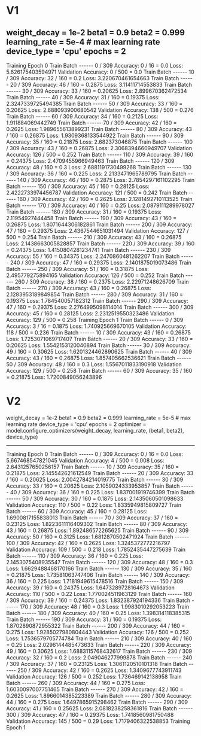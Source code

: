 # V1

weight_decay = 1e-2
beta1 = 0.9
beta2 = 0.999
learning_rate = 5e-4 # max learning rate
device_type = 'cpu'
epochs = 2
--
Training Epoch 0
Train Batch ------  0 / 309 Accuracy: 0 / 16 = 0.0 Loss: 5.626175403594971
Validation Accuracy: 0 / 500 = 0.0
Train Batch ------  10 / 309 Accuracy: 32 / 160 = 0.2 Loss: 3.220670461654663
Train Batch ------  20 / 309 Accuracy: 46 / 160 = 0.2875 Loss: 3.11411714553833
Train Batch ------  30 / 309 Accuracy: 33 / 160 = 0.20625 Loss: 2.899670362472534
Train Batch ------  40 / 309 Accuracy: 31 / 160 = 0.19375 Loss: 2.3247339725494385
Train Batch ------  50 / 309 Accuracy: 33 / 160 = 0.20625 Loss: 2.688093900680542
Validation Accuracy: 138 / 500 = 0.276
Train Batch ------  60 / 309 Accuracy: 34 / 160 = 0.2125 Loss: 1.911884069442749
Train Batch ------  70 / 309 Accuracy: 42 / 160 = 0.2625 Loss: 1.989655613899231
Train Batch ------  80 / 309 Accuracy: 43 / 160 = 0.26875 Loss: 1.9309368133544922
Train Batch ------  90 / 309 Accuracy: 35 / 160 = 0.21875 Loss: 2.682373046875
Train Batch ------  100 / 309 Accuracy: 43 / 160 = 0.26875 Loss: 2.3068394660949707
Validation Accuracy: 126 / 500 = 0.252
Train Batch ------  110 / 309 Accuracy: 39 / 160 = 0.24375 Loss: 2.4709455966949463
Train Batch ------  120 / 309 Accuracy: 48 / 160 = 0.3 Loss: 2.6881191730499268
Train Batch ------  130 / 309 Accuracy: 36 / 160 = 0.225 Loss: 2.2133471965789795
Train Batch ------  140 / 309 Accuracy: 46 / 160 = 0.2875 Loss: 2.7854297161102295
Train Batch ------  150 / 309 Accuracy: 45 / 160 = 0.28125 Loss: 2.4222733974456787
Validation Accuracy: 121 / 500 = 0.242
Train Batch ------  160 / 309 Accuracy: 42 / 160 = 0.2625 Loss: 2.1281492710113525
Train Batch ------  170 / 309 Accuracy: 40 / 160 = 0.25 Loss: 2.0879111289978027
Train Batch ------  180 / 309 Accuracy: 31 / 160 = 0.19375 Loss: 2.11954927444458
Train Batch ------  190 / 309 Accuracy: 43 / 160 = 0.26875 Loss: 1.8071644306182861
Train Batch ------  200 / 309 Accuracy: 47 / 160 = 0.29375 Loss: 2.4367544651031494
Validation Accuracy: 127 / 500 = 0.254
Train Batch ------  210 / 309 Accuracy: 43 / 160 = 0.26875 Loss: 2.1438663005828857
Train Batch ------  220 / 309 Accuracy: 39 / 160 = 0.24375 Loss: 1.4150804281234741
Train Batch ------  230 / 309 Accuracy: 55 / 160 = 0.34375 Loss: 2.2470860481262207
Train Batch ------  240 / 309 Accuracy: 47 / 160 = 0.29375 Loss: 2.1401875019073486
Train Batch ------  250 / 309 Accuracy: 51 / 160 = 0.31875 Loss: 2.495779275894165
Validation Accuracy: 126 / 500 = 0.252
Train Batch ------  260 / 309 Accuracy: 38 / 160 = 0.2375 Loss: 2.22971248626709
Train Batch ------  270 / 309 Accuracy: 43 / 160 = 0.26875 Loss: 2.1283953189849854
Train Batch ------  280 / 309 Accuracy: 31 / 160 = 0.19375 Loss: 1.784540057182312
Train Batch ------  290 / 309 Accuracy: 47 / 160 = 0.29375 Loss: 2.2764995098114014
Train Batch ------  300 / 309 Accuracy: 45 / 160 = 0.28125 Loss: 2.2312519550323486
Validation Accuracy: 129 / 500 = 0.258
Training Epoch 1
Train Batch ------  0 / 309 Accuracy: 3 / 16 = 0.1875 Loss: 1.740925669670105
Validation Accuracy: 118 / 500 = 0.236
Train Batch ------  10 / 309 Accuracy: 43 / 160 = 0.26875 Loss: 1.7253071069717407
Train Batch ------  20 / 309 Accuracy: 33 / 160 = 0.20625 Loss: 1.5542153120040894
Train Batch ------  30 / 309 Accuracy: 49 / 160 = 0.30625 Loss: 1.6201324462890625
Train Batch ------  40 / 309 Accuracy: 43 / 160 = 0.26875 Loss: 1.857405662536621
Train Batch ------  50 / 309 Accuracy: 48 / 160 = 0.3 Loss: 1.5567011833190918
Validation Accuracy: 129 / 500 = 0.258
Train Batch ------  60 / 309 Accuracy: 35 / 160 = 0.21875 Loss: 1.7200849056243896


# V2
weight_decay = 1e-2
beta1 = 0.9
beta2 = 0.999
learning_rate = 5e-5 # max learning rate
device_type = 'cpu'
epochs = 2
optimizer = model.configure_optimizers(weight_decay, learning_rate, (beta1, beta2), device_type)

---

Training Epoch 0
Train Batch ------  0 / 309 Accuracy: 0 / 16 = 0.0 Loss: 5.667468547821045
Validation Accuracy: 4 / 500 = 0.008 Loss: 2.6431257650256157
Train Batch ------  10 / 309 Accuracy: 35 / 160 = 0.21875 Loss: 2.145542621612549
Train Batch ------  20 / 309 Accuracy: 33 / 160 = 0.20625 Loss: 2.0042784214019775
Train Batch ------  30 / 309 Accuracy: 33 / 160 = 0.20625 Loss: 2.1059024333953857
Train Batch ------  40 / 309 Accuracy: 36 / 160 = 0.225 Loss: 1.837001919746399
Train Batch ------  50 / 309 Accuracy: 30 / 160 = 0.1875 Loss: 2.1435060501098633
Validation Accuracy: 110 / 500 = 0.22 Loss: 1.8335949815809727
Train Batch ------  60 / 309 Accuracy: 45 / 160 = 0.28125 Loss: 1.6900817155838013
Train Batch ------  70 / 309 Accuracy: 37 / 160 = 0.23125 Loss: 1.8223611116409302
Train Batch ------  80 / 309 Accuracy: 43 / 160 = 0.26875 Loss: 1.892486572265625
Train Batch ------  90 / 309 Accuracy: 50 / 160 = 0.3125 Loss: 1.6812870502471924
Train Batch ------  100 / 309 Accuracy: 42 / 160 = 0.2625 Loss: 1.3245372772216797
Validation Accuracy: 109 / 500 = 0.218 Loss: 1.7852435447275639
Train Batch ------  110 / 309 Accuracy: 36 / 160 = 0.225 Loss: 2.1453075408935547
Train Batch ------  120 / 309 Accuracy: 48 / 160 = 0.3 Loss: 1.6629488468170166
Train Batch ------  130 / 309 Accuracy: 35 / 160 = 0.21875 Loss: 1.73581063747406
Train Batch ------  140 / 309 Accuracy: 36 / 160 = 0.225 Loss: 1.7181949615478516
Train Batch ------  150 / 309 Accuracy: 39 / 160 = 0.24375 Loss: 1.6473289728164673
Validation Accuracy: 110 / 500 = 0.22 Loss: 1.770024511963129
Train Batch ------  160 / 309 Accuracy: 39 / 160 = 0.24375 Loss: 1.832387924194336
Train Batch ------  170 / 309 Accuracy: 48 / 160 = 0.3 Loss: 1.9983010292053223
Train Batch ------  180 / 309 Accuracy: 40 / 160 = 0.25 Loss: 1.398314118385315
Train Batch ------  190 / 309 Accuracy: 31 / 160 = 0.19375 Loss: 1.8702890872955322
Train Batch ------  200 / 309 Accuracy: 44 / 160 = 0.275 Loss: 1.9285027980804443
Validation Accuracy: 126 / 500 = 0.252 Loss: 1.7536579705774784
Train Batch ------  210 / 309 Accuracy: 40 / 160 = 0.25 Loss: 2.0296144485473633
Train Batch ------  220 / 309 Accuracy: 49 / 160 = 0.30625 Loss: 1.6883115768432617
Train Batch ------  230 / 309 Accuracy: 32 / 160 = 0.2 Loss: 2.049046277999878
Train Batch ------  240 / 309 Accuracy: 37 / 160 = 0.23125 Loss: 1.3061120510101318
Train Batch ------  250 / 309 Accuracy: 42 / 160 = 0.2625 Loss: 1.3409677743911743
Validation Accuracy: 126 / 500 = 0.252 Loss: 1.736469142138958
Train Batch ------  260 / 309 Accuracy: 44 / 160 = 0.275 Loss: 1.6030097007751465
Train Batch ------  270 / 309 Accuracy: 42 / 160 = 0.2625 Loss: 1.8966014385223389
Train Batch ------  280 / 309 Accuracy: 44 / 160 = 0.275 Loss: 1.6497865915298462
Train Batch ------  290 / 309 Accuracy: 41 / 160 = 0.25625 Loss: 2.0818238258361816
Train Batch ------  300 / 309 Accuracy: 47 / 160 = 0.29375 Loss: 1.7418560981750488
Validation Accuracy: 145 / 500 = 0.29 Loss: 1.7179406322538853
Training Epoch 1
